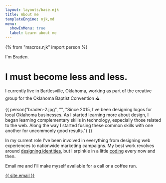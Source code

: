 ```yaml
---
layout: layouts/base.njk
title: About me
templateEngine: njk,md
menu:
  showInMenu: true
  label: Learn about me
---
```


{% from "macros.njk" import person %}

I'm Braden.

# I must become less and less.

I currently live in Bartlesville, Oklahoma, working as part of the creative group for the Oklahoma Baptist Convention ⛪.

{{ person("braden-2.jpg", "", "Since 2015, I've been designing logos for local Oklahoma businesses. As I started learning more about design, I began learning complementary skills in technology, especially those related to the web. Along the way I started fusing these common skills with one another for uncommonly good results.") }}

In my current role I've been involved in everything from designing web experiences to nationwide marketing campaigns. My best work revolves around [designing identities](/design), but I srpinkle in a little [coding](/code) every now and then.

Email me and I'll make myself available for a call or a coffee run.

[{{ site.email }}](mailto:{{site.email}})

